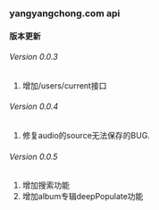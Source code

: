 ### yangyangchong.com api

#### 版本更新

###### Version 0.0.3
1. 增加/users/current接口

###### Version 0.0.4
1. 修复audio的source无法保存的BUG.

###### Version 0.0.5
1. 增加搜索功能
2. 增加album专辑deepPopulate功能